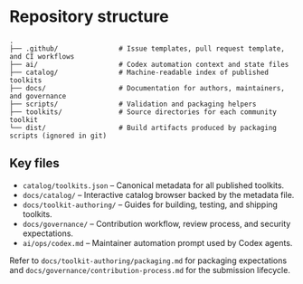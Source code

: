 # Repository structure

```
.
├── .github/               # Issue templates, pull request template, and CI workflows
├── ai/                    # Codex automation context and state files
├── catalog/               # Machine-readable index of published toolkits
├── docs/                  # Documentation for authors, maintainers, and governance
├── scripts/               # Validation and packaging helpers
├── toolkits/              # Source directories for each community toolkit
└── dist/                  # Build artifacts produced by packaging scripts (ignored in git)
```

## Key files

- `catalog/toolkits.json` – Canonical metadata for all published toolkits.
- `docs/catalog/` – Interactive catalog browser backed by the metadata file.
- `docs/toolkit-authoring/` – Guides for building, testing, and shipping toolkits.
- `docs/governance/` – Contribution workflow, review process, and security expectations.
- `ai/ops/codex.md` – Maintainer automation prompt used by Codex agents.

Refer to `docs/toolkit-authoring/packaging.md` for packaging expectations and `docs/governance/contribution-process.md` for the submission lifecycle.
